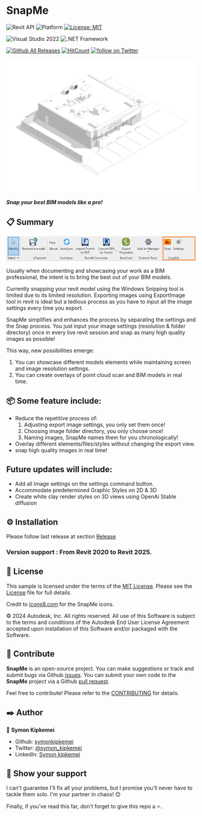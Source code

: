 ﻿
# SnapMe
![Revit API](https://img.shields.io/badge/Revit%20API%202025-blue.svg) ![Platform](https://img.shields.io/badge/platform-Windows-lightgray.svg) [![License: MIT](https://img.shields.io/badge/License-MIT-yellow.svg)](https://opensource.org/licenses/MIT)


![Visual Studio 2022](https://img.shields.io/badge/Visual_Studio_2022-yellow) ![.NET Framework](https://img.shields.io/badge/.NET_8.0-yellow)


[![Github All Releases](https://img.shields.io/github/downloads/symonkipkemei/SnapMe/total?color=blue&label=Download)]()
[![HitCount](https://hits.dwyl.com/symonkipkemei/SnapMe.svg?style=flat-square)](http://hits.dwyl.com/symonkipkemei/SnapMe)
<a href="https://twitter.com/intent/follow?screen_name=symon_kipkemei">
<img src="https://img.shields.io/twitter/follow/symon_kipkemei?style=social&logo=twitter"
alt="follow on Twitter"></a>


![quote](quote.jpg)

***Snap your best BIM models like a pro!***

 
## 📋 Summary

![summary](summary.png)

Usually when documenting and showcasing your work as a BIM professional, 
the intent is to bring the best out of your BIM models.

Currently snapping your revit model using the Windows Snipping tool is limited due to its limited resolution.
Exporting images using ExportImage tool in revit is ideal but a tedious process as you have to input 
all the image settings every time you export. 

SnapMe simplifies and enhances the process by separating the settings and the Snap process.
You just input your image settings (resolution & folder directory) once in every live revit session 
and snap as many high quality images as possible! 

This way, new possibilities emerge:
1. You can showcase different models elements while maintaining screen and image resolution settings.
2. You can create overlays of point cloud scan and BIM models in real time.


## 📦 Some feature include:

- Reduce the repetitive process of:
    1.  Adjusting export image settings, you only set them once!
    2.  Choosing image folder directory, you only choose once!
    3.  Naming images, SnapMe names them for you chronologically!
- Overlay different elements/files/styles without changing the export view.
- snap high quality images in real time!


## Future updates will include:

 -  Add all Image settings on the settings command button.
 -  Accommodate predetermined Graphic Styles on 2D & 3D 
 -  Create white clay render styles on 3D views using OpenAi Stable diffusion

## ⚙️ Installation
Please follow last release at section [Release](https://github.com/symon_kipkemei/SnapMe/releases/latest)


### Version support : From Revit 2020 to Revit 2025.


## 📄 License

This sample is licensed under the terms of the [MIT License](http://opensource.org/licenses/MIT). Please see the [License](License.md) file for full details.

Credit to [icons8.com](https://icons8.com) for the SnapMe icons.

© 2024 Autodesk, Inc.  All rights reserved. All use of this Software is subject to the terms and conditions of the Autodesk End User License Agreement accepted upon installation of this Software and/or packaged with the Software.


## 🍚 Contribute

**SnapMe** is an open-source project. You can make suggestions or track and submit bugs via Github [issues](https://docs.github.com/en/issues/tracking-your-work-with-issues/creating-an-issue). You can submit your own code to the **SnapMe** project via a Github [pull request](https://docs.github.com/en/pull-requests/collaborating-with-pull-requests/proposing-changes-to-your-work-with-pull-requests/about-pull-requests).

Feel free to contribute!
Please refer to the [CONTRIBUTING](CONTRIBUTING.md) for details.


## ✒️ Author

👤 **Symon Kipkemei**

- Github: [symonkipkemei](https://github.com/symonkipkemei)
- Twitter: [@symon_kipkemei](https://twitter.com/symon_kipkemei)
- LinkedIn: [Symon kipkemei](https://www.linkedin.com/in/symon-kipkemei/)


## 🙏 Show your support


I can't guarantee I'll fix all your problems, but I promise you'll never have to tackle them solo. 
I'm your partner in chaos! 😊

Finally, if you've read this far, don't forget to give this repo a ⭐️. 


